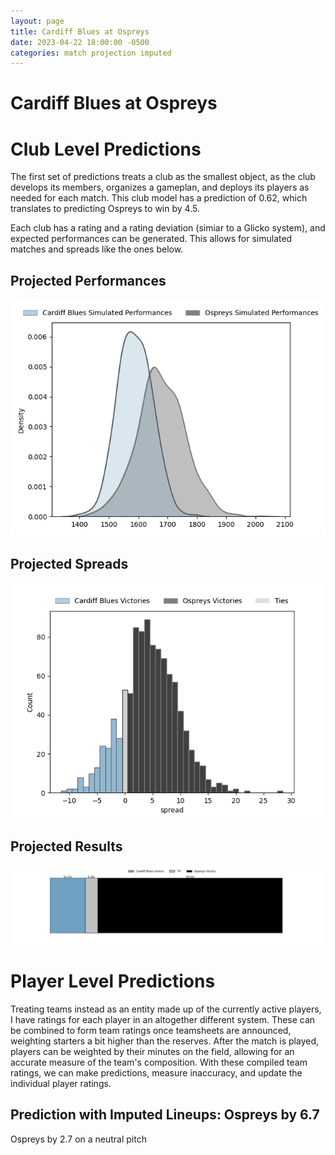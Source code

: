 ```yaml
---  
layout: page  
title: Cardiff Blues at Ospreys  
date: 2023-04-22 18:00:00 -0500  
categories: match projection imputed  
---
```

# Cardiff Blues at Ospreys

# Club Level Predictions


The first set of predictions treats a club as the smallest object, as the club develops its members, organizes a gameplan, and deploys its players as needed for each match. This club model has a prediction of 0.62, which translates to predicting Ospreys to win by 4.5.

Each club has a rating and a rating deviation (simiar to a Glicko system), and expected performances can be generated. This allows for simulated matches and spreads like the ones below.
## Projected Performances


![Projected Performances](plots/performances_2023-04-22-Ospreys-CardiffBlues.png)
## Projected Spreads


![Projected Spreads](plots/spreads_2023-04-22-Ospreys-CardiffBlues.png)
## Projected Results


![Projected Results](plots/resultbar_2023-04-22-Ospreys-CardiffBlues.png)
# Player Level Predictions


Treating teams instead as an entity made up of the currently active players, I have ratings for each player in an altogether different system. These can be combined to form team ratings once teamsheets are announced, weighting starters a bit higher than the reserves. After the match is played, players can be weighted by their minutes on the field, allowing for an accurate measure of the team's composition. With these compiled team ratings, we can make predictions, measure inaccuracy, and update the individual player ratings.
## Prediction with Imputed Lineups: Ospreys by 6.7


Ospreys by 2.7 on a neutral pitch

